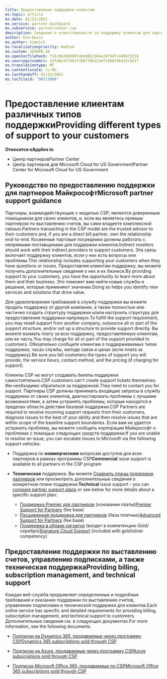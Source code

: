 ```yaml
---
title: Предоставление поддержки клиентам
ms.topic: article
ms.date: 01/22/2021
ms.service: partner-dashboard
ms.subservice: partnercenter-csp
description: Сведения о ответственности за поддержку клиентов для партнеров в программе CSP. Рассматривается поддержка выставления счетов, управления подписками и технических проблем.
author: Kim-Davis
ms.author: kimnich
ms.localizationpriority: medium
ms.custom: SEOAPR.20
ms.openlocfilehash: f32c9b2db500fabe982c364e24f94fc449bc5218
ms.sourcegitcommit: e5f48e327d91f358778b3216f24087db412cb21f
ms.translationtype: MT
ms.contentlocale: ru-RU
ms.lasthandoff: 01/23/2021
ms.locfileid: "98717680"
---
```

# <a name="providing-different-types-of-support-to-your-customers"></a><span data-ttu-id="56d03-104">Предоставление клиентам различных типов поддержки</span><span class="sxs-lookup"><span data-stu-id="56d03-104">Providing different types of support to your customers</span></span>

<span data-ttu-id="56d03-105">**Относится к**</span><span class="sxs-lookup"><span data-stu-id="56d03-105">**Applies to**</span></span>

-  <span data-ttu-id="56d03-106">Центр партнеров</span><span class="sxs-lookup"><span data-stu-id="56d03-106">Partner Center</span></span>
-  <span data-ttu-id="56d03-107">Центр партнеров для Microsoft Cloud for US Government</span><span class="sxs-lookup"><span data-stu-id="56d03-107">Partner Center for Microsoft Cloud for US Government</span></span>


## <a name="microsoft-partner-support-guidance"></a><span data-ttu-id="56d03-108">Руководство по предоставлению поддержки для партнеров Майкрософт</span><span class="sxs-lookup"><span data-stu-id="56d03-108">Microsoft partner support guidance</span></span>

<span data-ttu-id="56d03-109">Партнеры, взаимодействующие с моделью CSP, являются доверенным помощником для своих клиентов, и, если вы являетесь прямым партнером по выставлению счетов, вы сами владеете комплексной связью.</span><span class="sxs-lookup"><span data-stu-id="56d03-109">Partners transacting in the CSP model are the trusted advisor to their customers and, if you are a direct bill partner, own the relationship end-to-end.</span></span> <span data-ttu-id="56d03-110">Косвенные торговые посредники должны работать с непрямыми поставщиками для поддержки клиентов.</span><span class="sxs-lookup"><span data-stu-id="56d03-110">Indirect resellers should work with their indirect providers to support customers.</span></span> <span data-ttu-id="56d03-111">Эта связь включает поддержку клиентов, если у них есть вопросы или проблемы.</span><span class="sxs-lookup"><span data-stu-id="56d03-111">This relationship includes supporting your customers when they have questions or issues.</span></span> <span data-ttu-id="56d03-112">Предоставляя клиентам поддержку, вы можете получить дополнительные сведения о них и их бизнесе.</span><span class="sxs-lookup"><span data-stu-id="56d03-112">By providing support to your customers, you have the opportunity to learn more about them and their business.</span></span> <span data-ttu-id="56d03-113">Это поможет вам найти новые службы и решения, которые применяют значение.</span><span class="sxs-lookup"><span data-stu-id="56d03-113">Doing so helps you identify new services and solutions that drive value.</span></span>

<span data-ttu-id="56d03-114">Для удовлетворения требований в службу поддержки вы можете продать поддержку от другой компании, а также полностью или частично создать структуру поддержки и/или настроить структуру для предоставления поддержки напрямую.</span><span class="sxs-lookup"><span data-stu-id="56d03-114">To fulfill the support requirement, you may resell support from another company, outsource all or part of the support structure, and/or set up a structure to provide support directly.</span></span> <span data-ttu-id="56d03-115">Вы можете взимать плату за всю поддержку, предоставляемую клиентам, или ее часть.</span><span class="sxs-lookup"><span data-stu-id="56d03-115">You may charge for all or part of the support provided to customers.</span></span> <span data-ttu-id="56d03-116">Обязательно сообщите клиентам о поддерживаемых типах поддержки, часах службы, методе связи и ценах (если плата за поддержку).</span><span class="sxs-lookup"><span data-stu-id="56d03-116">Be sure you tell customers the types of support you will provide, the service hours, contact method, and the pricing (if charging for support).</span></span>

<span data-ttu-id="56d03-117">Клиенты CSP не могут создавать билеты поддержки самостоятельно.</span><span class="sxs-lookup"><span data-stu-id="56d03-117">CSP customers can't create support tickets themselves.</span></span> <span data-ttu-id="56d03-118">Им необходимо обратиться за поддержкой.</span><span class="sxs-lookup"><span data-stu-id="56d03-118">They need to contact you for support.</span></span> <span data-ttu-id="56d03-119">Партнеры CSP должны принимать входящие запросы в службу поддержки от своих клиентов, диагностировать проблемы с лучшими возможностями, а затем устранять проблемы, которые находятся в пределах области действия базовой поддержки.</span><span class="sxs-lookup"><span data-stu-id="56d03-119">CSP Partners are required to receive incoming support requests from their customers, diagnose issues to the best of your ability and then resolve issues that are within scope of the baseline support boundaries.</span></span> <span data-ttu-id="56d03-120">Если вам не удается устранить проблему, вы можете сообщить корпорации Майкрософт о проблемах с помощью следующих средств поддержки:</span><span class="sxs-lookup"><span data-stu-id="56d03-120">If you are unable to resolve an issue, you can escalate issues to Microsoft via the following support vehicles:</span></span>

- <span data-ttu-id="56d03-121">Поддержка по **коммерческим** вопросам доступна для всех партнеров в рамках программы CSP</span><span class="sxs-lookup"><span data-stu-id="56d03-121">**Commercial** issue support is available to all partners in the CSP program</span></span>

- <span data-ttu-id="56d03-122">**Техническая** поддержка. Вы можете [Сравнить планы поддержки партнеров](https://partner.microsoft.com/support/partnersupport) или просмотреть дополнительные сведения о конкретном плане поддержки:</span><span class="sxs-lookup"><span data-stu-id="56d03-122">**Technical** issue support - you can [compare partner support plans](https://partner.microsoft.com/support/partnersupport) or see below for more details about a specific support plan:</span></span>

  - <span data-ttu-id="56d03-123">[Поддержка Premier для партнеров](https://partner.microsoft.com/support/microsoft-services-premier-support) (основание платы)</span><span class="sxs-lookup"><span data-stu-id="56d03-123">[Premier Support for Partners](https://partner.microsoft.com/support/microsoft-services-premier-support) (fee base)</span></span>
  - <span data-ttu-id="56d03-124">[Расширенная поддержка для партнеров](https://partner.microsoft.com/support/advanced-cloud-support) (база платных)</span><span class="sxs-lookup"><span data-stu-id="56d03-124">[Advanced Support for Partners](https://partner.microsoft.com/support/advanced-cloud-support) (fee base)</span></span>
  - <span data-ttu-id="56d03-125">[Поддержка в облаке сигнатур](https://docs.microsoft.com/partner-center/manage-your-partner-network-benefits) (входит в компетенцию Gold/серебро)</span><span class="sxs-lookup"><span data-stu-id="56d03-125">[Signature Cloud Support](https://docs.microsoft.com/partner-center/manage-your-partner-network-benefits) (included with gold/silver competency)</span></span>

## <a name="providing-billing-subscription-management-and-technical-support"></a><span data-ttu-id="56d03-126">Предоставление поддержки по выставлению счетов, управлению подписками, а также техническая поддержка</span><span class="sxs-lookup"><span data-stu-id="56d03-126">Providing billing, subscription management, and technical support</span></span> 

<span data-ttu-id="56d03-127">Каждая веб-служба предъявляет определенные и подробные требования к оказанию поддержки по выставлению счетов, управлению подписками и технической поддержки для клиентов.</span><span class="sxs-lookup"><span data-stu-id="56d03-127">Each online service has specific and detailed requirements for providing billing, subscription management, and technical support to customers.</span></span> <span data-ttu-id="56d03-128">Дополнительные сведения см. в следующих документах.</span><span class="sxs-lookup"><span data-stu-id="56d03-128">For more information, see the following documents.</span></span>

- [<span data-ttu-id="56d03-129">Подписки на Dynamics 365, продаваемые через программу CSP</span><span class="sxs-lookup"><span data-stu-id="56d03-129">Dynamics 365 subscriptions sold through CSP</span></span>](https://www.microsoftpartnercommunity.com/t5/CSP/Microsoft-Partner-Support-Guidance/m-p/5262#M30)

- [<span data-ttu-id="56d03-130">Подписки на Azure, продаваемые через программу CSP</span><span class="sxs-lookup"><span data-stu-id="56d03-130">Azure subscriptions sold through CSP</span></span>](https://www.microsoftpartnercommunity.com/t5/CSP/Microsoft-Partner-Support-Guidance/m-p/5263#M31)

- [<span data-ttu-id="56d03-131">Подписки Microsoft Office 365, продаваемые по CSP</span><span class="sxs-lookup"><span data-stu-id="56d03-131">Microsoft Office 365 subscriptions sold through CSP</span></span>](https://www.microsoftpartnercommunity.com/t5/CSP/Microsoft-Partner-Support-Guidance/m-p/5264#M32)



 

 



